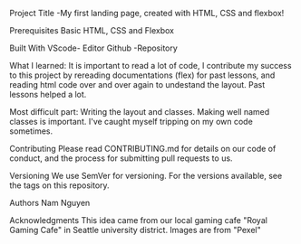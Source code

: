 Project Title
-My first landing page, created with HTML, CSS and flexbox!

Prerequisites
Basic HTML, CSS and Flexbox

Built With
VScode- Editor
Github -Repository

What I learned:
It is important to read a lot of code, I contribute my success to this project by rereading documentations (flex) for past lessons, and reading html code over and over again to undestand the layout. Past lessons helped a lot. 

Most difficult part:
Writing the layout and classes. 
Making well named classes is important. I've caught myself tripping on my own code sometimes. 

Contributing
Please read CONTRIBUTING.md for details on our code of conduct, and the process for submitting pull requests to us.

Versioning
We use SemVer for versioning. For the versions available, see the tags on this repository.

Authors
Nam Nguyen

Acknowledgments
This idea came from our local gaming cafe "Royal Gaming Cafe" in Seattle university district. 
Images are from "Pexel"